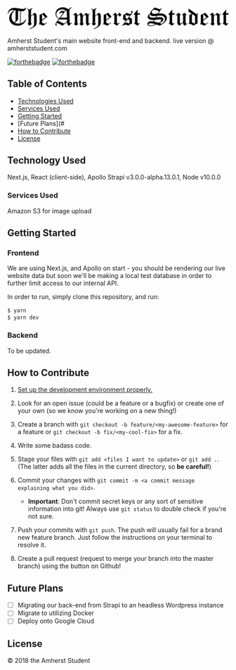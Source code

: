 ![AmherstStudentLogo](https://raw.githubusercontent.com/AmherstStudent/amherst-student-site/master/client/static/logo.jpg)

Amherst Student's main website front-end and backend.
live version @ amherststudent.com

[![forthebadge](https://forthebadge.com/images/badges/built-by-developers.svg)](https://forthebadge.com)
[![forthebadge](https://forthebadge.com/images/badges/built-with-love.svg)](https://forthebadge.com)

## Table of Contents

* [Technologies Used](#)
* [Services Used](#)
* [Getting Started](#)
* [Future Plans](#
* [How to Contribute](#)
* [License](#)

## Technology Used

Next.js, React (client-side), Apollo Strapi v3.0.0-alpha.13.0.1, Node v10.0.0

### Services Used
Amazon S3 for image upload

## Getting Started

### Frontend
We are using Next.js, and Apollo on start - you should be rendering our live website data but soon we'll be making a local test database in order to further limit access to our internal API.

In order to run, simply clone this repository, and run:

    $ yarn
    $ yarn dev
    
### Backend

To be updated. 

## How to Contribute

1.  [Set up the development environment properly.](#setting-up-the-development-environment)

2.  Look for an open issue (could be a feature or a bugfix) or create one of
    your own (so we know you're working on a new thing!)

3.  Create a branch with `git checkout -b feature/<my-awesome-feature>` for a
    feature or `git checkout -b fix/<my-cool-fix>` for a fix.

4.  Write some badass code.

5.  Stage your files with `git add <files I want to update>` or `git add .`.
    (The latter adds all the files in the current directory, so **be careful!**)

6.  Commit your changes with
    `git commit -m <a commit message explaining what you did>`.

    * **Important**: Don't commit secret keys or any sort of sensitive
      information into git! Always use `git status` to double check if you're
      not sure.

7.  Push your commits with `git push`. The push will usually fail for a brand
    new feature branch. Just follow the instructions on your terminal to resolve
    it.

8.  Create a pull request (request to merge your branch into the master branch)
    using the button on Github!

## Future Plans

- [ ] Migrating our back-end from Strapi to an headless Wordpress instance
- [ ] Migrate to utilizing Docker
- [ ] Deploy onto Google Cloud

## License
© 2018 the Amherst Student

